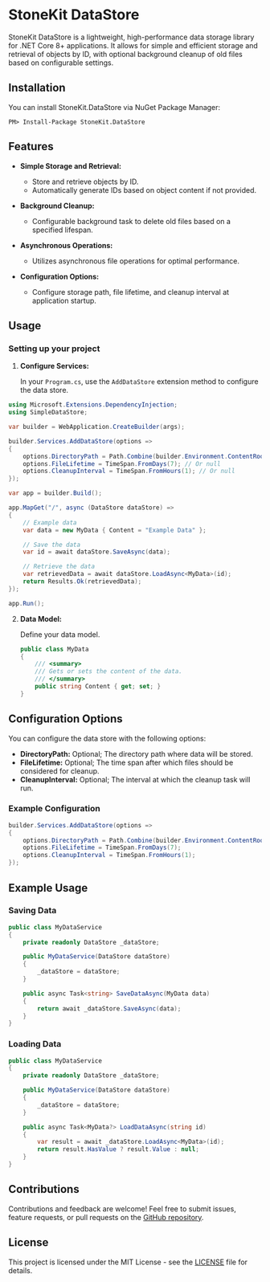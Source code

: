 # StoneKit DataStore

StoneKit DataStore is a lightweight, high-performance data storage library for .NET Core 8+ applications. 
It allows for simple and efficient storage and retrieval of objects by ID, with optional background cleanup of old files based on configurable settings.

## Installation

You can install StoneKit.DataStore via NuGet Package Manager:

```
PM> Install-Package StoneKit.DataStore
```

## Features

- **Simple Storage and Retrieval:**
  - Store and retrieve objects by ID.
  - Automatically generate IDs based on object content if not provided.

- **Background Cleanup:**
  - Configurable background task to delete old files based on a specified lifespan.

- **Asynchronous Operations:**
  - Utilizes asynchronous file operations for optimal performance.

- **Configuration Options:**
  - Configure storage path, file lifetime, and cleanup interval at application startup.

## Usage

### Setting up your project

1. **Configure Services:**

   In your `Program.cs`, use the `AddDataStore` extension method to configure the data store.

```csharp
using Microsoft.Extensions.DependencyInjection;
using SimpleDataStore;

var builder = WebApplication.CreateBuilder(args);

builder.Services.AddDataStore(options =>
{
    options.DirectoryPath = Path.Combine(builder.Environment.ContentRootPath, "DataStore"); // Or null
    options.FileLifetime = TimeSpan.FromDays(7); // Or null
    options.CleanupInterval = TimeSpan.FromHours(1); // Or null
});

var app = builder.Build();

app.MapGet("/", async (DataStore dataStore) =>
{
    // Example data
    var data = new MyData { Content = "Example Data" };

    // Save the data
    var id = await dataStore.SaveAsync(data);

    // Retrieve the data
    var retrievedData = await dataStore.LoadAsync<MyData>(id);
    return Results.Ok(retrievedData);
});

app.Run();
```

2. **Data Model:**

   Define your data model.

   ```csharp
   public class MyData
   {
       /// <summary>
       /// Gets or sets the content of the data.
       /// </summary>
       public string Content { get; set; }
   }
   ```

## Configuration Options

You can configure the data store with the following options:

- **DirectoryPath:** Optional; The directory path where data will be stored.
- **FileLifetime:** Optional; The time span after which files should be considered for cleanup.
- **CleanupInterval:** Optional; The interval at which the cleanup task will run.

### Example Configuration

```csharp
builder.Services.AddDataStore(options =>
{
    options.DirectoryPath = Path.Combine(builder.Environment.ContentRootPath, "DataStore");
    options.FileLifetime = TimeSpan.FromDays(7);
    options.CleanupInterval = TimeSpan.FromHours(1);
});
```

## Example Usage

### Saving Data

```csharp
public class MyDataService
{
    private readonly DataStore _dataStore;

    public MyDataService(DataStore dataStore)
    {
        _dataStore = dataStore;
    }

    public async Task<string> SaveDataAsync(MyData data)
    {
        return await _dataStore.SaveAsync(data);
    }
}
```

### Loading Data

```csharp
public class MyDataService
{
    private readonly DataStore _dataStore;

    public MyDataService(DataStore dataStore)
    {
        _dataStore = dataStore;
    }

    public async Task<MyData?> LoadDataAsync(string id)
    {
        var result = await _dataStore.LoadAsync<MyData>(id);
        return result.HasValue ? result.Value : null;
    }
}
```

## Contributions

Contributions and feedback are welcome! Feel free to submit issues, feature requests, or pull requests on the [GitHub repository](https://github.com/desmati/StoneKit/).

## License

This project is licensed under the MIT License - see the [LICENSE](LICENSE) file for details.